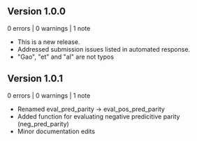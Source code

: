 ## Version 1.0.0
0 errors | 0 warnings | 1 note

* This is a new release.
* Addressed submission issues listed in automated response.
* "Gao", "et" and "al" are not typos

## Version 1.0.1

0 errors | 0 warnings | 1 note

* Renamed eval_pred_parity -> eval_pos_pred_parity
* Added function for evaluating negative predicitive parity (neg_pred_parity)
* Minor documentation edits
